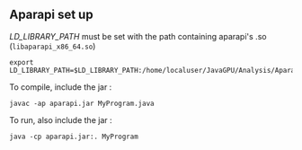 ## Aparapi set up

*LD_LIBRARY_PATH* must be set with the path containing aparapi's .so (`libaparapi_x86_64.so`)

```
export LD_LIBRARY_PATH=$LD_LIBRARY_PATH:/home/localuser/JavaGPU/Analysis/Aparapi/Matrix
```

To compile, include the jar :

```
javac -ap aparapi.jar MyProgram.java
```

To run, also include the jar :

```
java -cp aparapi.jar:. MyProgram
```

